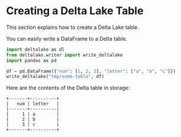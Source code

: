 # Creating a Delta Lake Table

This section explains how to create a Delta Lake table.

You can easily write a DataFrame to a Delta table.

```python
import deltalake as dl
from deltalake.writer import write_deltalake
import pandas as pd

df = pd.DataFrame({"num": [1, 2, 3], "letter": ["a", "b", "c"]})
write_deltalake("tmp/some-table", df)
```

Here are the contents of the Delta table in storage:

```
+-------+----------+
|   num | letter   |
|-------+----------|
|     1 | a        |
|     2 | b        |
|     3 | c        |
+-------+----------+
```
